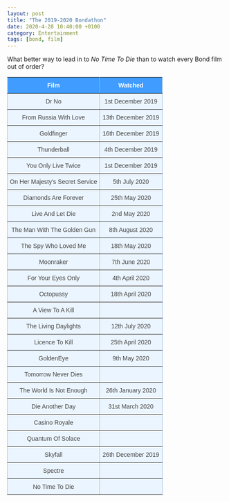 ```yaml
---
layout: post
title: "The 2019-2020 Bondathon"
date: 2020-4-28 10:40:00 +0100
category: Entertainment
tags: [bond, film]
---
```


What better way to lead in to _No Time To Die_ than to watch every Bond film out of order?

<style type="text/css">
.tg  {border-collapse:collapse;border-color:#9ABAD9;border-spacing:0;}
.tg td{background-color:#EBF5FF;border-color:#9ABAD9;border-style:solid;border-width:1px;color:#444;
  font-family:Arial, sans-serif;font-size:14px;overflow:hidden;padding:10px 5px;word-break:normal;}
.tg th{background-color:#409cff;border-color:#9ABAD9;border-style:solid;border-width:1px;color:#fff;
  font-family:Arial, sans-serif;font-size:14px;font-weight:normal;overflow:hidden;padding:10px 5px;word-break:normal;}
.tg .tg-0r18{border-color:inherit;font-size:14px;text-align:center;vertical-align:top}
.tg .tg-umgj{border-color:inherit;font-size:14px;font-weight:bold;text-align:center;vertical-align:top}
</style>
<table class="tg" style="undefined;table-layout: fixed; width: 359px">
<colgroup>
<col style="width: 213.333333px">
<col style="width: 145.333333px">
</colgroup>
  <tr>
    <th class="tg-umgj">Film</th>
    <th class="tg-umgj">Watched</th>
  </tr>
  <tr>
    <td class="tg-0r18">Dr No</td>
    <td class="tg-0r18">1st December 2019</td>
  </tr>
  <tr>
    <td class="tg-0r18">From Russia With Love</td>
    <td class="tg-0r18">13th December 2019<br></td>
  </tr>
  <tr>
    <td class="tg-0r18">Goldfinger</td>
    <td class="tg-0r18">16th December 2019<br></td>
  </tr>
  <tr>
    <td class="tg-0r18">Thunderball</td>
    <td class="tg-0r18">4th December 2019<br></td>
  </tr>
  <tr>
    <td class="tg-0r18">You Only Live Twice</td>
    <td class="tg-0r18">1st December 2019<br></td>
  </tr>
  <tr>
    <td class="tg-0r18">On Her Majesty's Secret Service<br></td>
    <td class="tg-0r18">5th July 2020</td>
  </tr>
  <tr>
    <td class="tg-0r18">Diamonds Are Forever</td>
    <td class="tg-0r18">25th May 2020</td>
  </tr>
  <tr>
    <td class="tg-0r18">Live And Let Die</td>
    <td class="tg-0r18">2nd May 2020</td>
  </tr>
  <tr>
    <td class="tg-0r18">The Man With The Golden Gun</td>
    <td class="tg-0r18">8th August 2020</td>
  </tr>
  <tr>
    <td class="tg-0r18">The Spy Who Loved Me</td>
    <td class="tg-0r18">18th May 2020</td>
  </tr>
  <tr>
    <td class="tg-0r18">Moonraker</td>
    <td class="tg-0r18">7th June 2020</td>
  </tr>
  <tr>
    <td class="tg-0r18">For Your Eyes Only</td>
    <td class="tg-0r18">4th April 2020<br></td>
  </tr>
  <tr>
    <td class="tg-0r18">Octopussy</td>
    <td class="tg-0r18">18th April 2020<br></td>
  </tr>
  <tr>
    <td class="tg-0r18">A View To A Kill</td>
    <td class="tg-0r18"></td>
  </tr>
  <tr>
    <td class="tg-0r18">The Living Daylights</td>
    <td class="tg-0r18">12th July 2020</td>
  </tr>
  <tr>
    <td class="tg-0r18">Licence To Kill</td>
    <td class="tg-0r18">25th April 2020<br></td>
  </tr>
  <tr>
    <td class="tg-0r18">GoldenEye</td>
    <td class="tg-0r18">9th May 2020</td>
  </tr>
  <tr>
    <td class="tg-0r18">Tomorrow Never Dies</td>
    <td class="tg-0r18"></td>
  </tr>
  <tr>
    <td class="tg-0r18">The World Is Not Enough</td>
    <td class="tg-0r18">26th January 2020<br></td>
  </tr>
  <tr>
    <td class="tg-0r18">Die Another Day</td>
    <td class="tg-0r18">31st March 2020<br></td>
  </tr>
  <tr>
    <td class="tg-0r18">Casino Royale</td>
    <td class="tg-0r18"></td>
  </tr>
  <tr>
    <td class="tg-0r18">Quantum Of Solace</td>
    <td class="tg-0r18"></td>
  </tr>
  <tr>
    <td class="tg-0r18">Skyfall</td>
    <td class="tg-0r18">26th December 2019<br></td>
  </tr>
  <tr>
    <td class="tg-0r18">Spectre</td>
    <td class="tg-0r18"></td>
  </tr>
  <tr>
    <td class="tg-0r18">No Time To Die</td>
    <td class="tg-0r18"></td>
  </tr>
</table>
